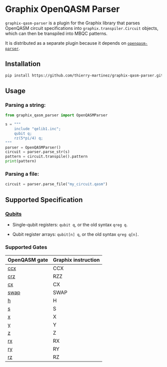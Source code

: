 # Graphix OpenQASM Parser

`graphix-qasm-parser` is a plugin for the
Graphix library that parses
OpenQASM circuit specifications into
`graphix.transpiler.Circuit` objects, which can then be transpiled
into MBQC patterns.

It is distributed as a separate plugin because it depends on
[`openqasm-parser`](https://github.com/qat-inria/openqasm-parser/).

## Installation

```bash
pip install https://github.com/thierry-martinez/graphix-qasm-parser.git
```

## Usage

### Parsing a string:

```python
from graphix_qasm_parser import OpenQASMParser

s = """
    include "qelib1.inc";
    qubit q;
    rz(5*pi/4) q;
"""
parser = OpenQASMParser()
circuit = parser.parse_str(s)
pattern = circuit.transpile().pattern
print(pattern)
```

### Parsing a file:

```python
circuit = parser.parse_file("my_circuit.qasm")
```

## Supported Specification

### [Qubits](https://openqasm.com/language/types.html#qubits)

- Single-qubit registers: `qubit q`, or the old syntax `qreg q`.

- Qubit register arrays: `qubit[n] q`, or the old syntax `qreg q[n]`.

### Supported Gates

| OpenQASM gate                                                    | Graphix instruction |
|------------------------------------------------------------------|---------------------|
| [ccx](https://openqasm.com/language/standard_library.html#ccx)   | CCX                 |
| [crz](https://openqasm.com/language/standard_library.html#crz)   | RZZ                 |
| [cx](https://openqasm.com/language/standard_library.html#cx)     | CX                  |
| [swap](https://openqasm.com/language/standard_library.html#swap) | SWAP                |
| [h](https://openqasm.com/language/standard_library.html#h)       | H                   |
| [s](https://openqasm.com/language/standard_library.html#s)       | S                   |
| [x](https://openqasm.com/language/standard_library.html#x)       | X                   |
| [y](https://openqasm.com/language/standard_library.html#y)       | Y                   |
| [z](https://openqasm.com/language/standard_library.html#z)       | Z                   |
| [rx](https://openqasm.com/language/standard_library.html#rx)     | RX                  |
| [ry](https://openqasm.com/language/standard_library.html#ry)     | RY                  |
| [rz](https://openqasm.com/language/standard_library.html#rz)     | RZ                  |
